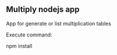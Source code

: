 ## Multiply nodejs app

App for generate or list multiplication tables

Execute command:

npm install